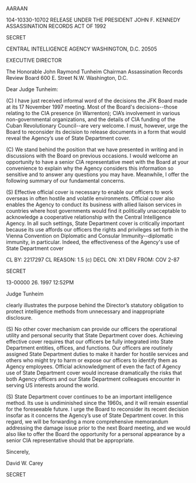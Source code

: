AARAAN

104-10330-10702 RELEASE UNDER THE PRESIDENT JOHN F. KENNEDY ASSASSINATION RECORDS ACT OF 1992

SECRET

CENTRAL INTELLIGENCE AGENCY
WASHINGTON, D.C. 20505

EXECUTIVE DIRECTOR

The Honorable John Raymond Tunheim
Chairman
Assassination Records
Review Board
600 E. Street N.W.
Washington, D.C.

Dear Judge Tunheim:

(C) I have just received informal word of the
decisions the JFK Board made at its 17 November 1997
meeting. Most of the Board's decisions--those relating to
the CIA presence (in Warrenton); CIA’s involvement in various
non-governmental organizations, and the details of CIA
funding of the Cuban Revolutionary Council--are very
welcome. I must, however, urge the Board to reconsider its
decision to release documents in a form that would reveal
the Agency’s use of State Department cover.

(C) We stand behind the position that we have
presented in writing and in discussions with the Board on
previous occasions. I would welcome an opportunity to have
a senior CIA representative meet with the Board at your
convenience to explain why the Agency considers this
information so sensitive and to answer any questions you may
have. Meanwhile, I offer the following summary of our
fundamental concerns.

(S) Effective official cover is necessary to enable
our officers to work overseas in often hostile and volatile
environments. Official cover also enables the Agency to
conduct its business with allied liaison services in
countries where host governments would find it politically
unacceptable to acknowledge a cooperative relationship with
the Central Intelligence Agency. In all such settings,
State Department cover is critically important because its
use affords our officers the rights and privileges set forth
in the Vienna Convention on Diplomatic and Consular
Immunity--diplomatic immunity, in particular. Indeed, the
effectiveness of the Agency's use of State Department cover

CL BY: 2217297
CL REASON: 1.5 (c)
DECL ON: X1
DRV FROM: COV 2-87

SECRET

13-00000 26. 1997 12:52PM

Judge Tunheim

clearly illustrates the purpose behind the Director’s
statutory obligation to protect intelligence methods from
unnecessary and inappropriate disclosure.

(S) No other cover mechanism can provide our officers
the operational utility and personal security that State
Department cover does. Achieving effective cover requires
that our officers be fully integrated into State Department
entities, offices, and functions. Our officers are
routinely assigned State Department duties to make it harder
for hostile services and others who might try to harm or
expose our officers to identify them as Agency employees.
Official acknowledgment of even the fact of Agency use of
State Department cover would increase dramatically the risks
that both Agency officers and our State Department
colleagues encounter in serving US interests around the
world.

(S) State Department cover continues to be an
important intelligence method. Its use is undiminished
since the 1960s, and it will remain essential for the
foreseeable future. I urge the Board to reconsider its
recent decision insofar as it concerns the Agency’s use of
State Department cover. In this regard, we will be
forwarding a more comprehensive memorandum addressing the
damage issue prior to the next Board meeting, and we would
also like to offer the Board the opportunity for a personal
appearance by a senior CIA representative should that be
appropriate.

Sincerely,

David W. Carey

SECRET
